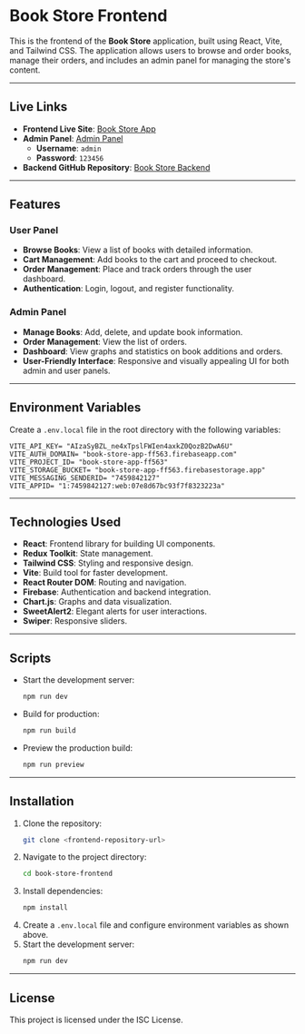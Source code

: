 # Book Store Frontend

This is the frontend of the **Book Store** application, built using React, Vite, and Tailwind CSS. The application allows users to browse and order books, manage their orders, and includes an admin panel for managing the store's content.

---

## Live Links

- **Frontend Live Site**: [Book Store App](https://book-store-app-ff563.web.app/)
- **Admin Panel**: [Admin Panel](https://book-store-app-ff563.web.app/admin)
  - **Username**: `admin`
  - **Password**: `123456`
- **Backend GitHub Repository**: [Book Store Backend](https://github.com/saagor16/Book-Store-Backend)

---

## Features

### User Panel

- **Browse Books**: View a list of books with detailed information.
- **Cart Management**: Add books to the cart and proceed to checkout.
- **Order Management**: Place and track orders through the user dashboard.
- **Authentication**: Login, logout, and register functionality.

### Admin Panel

- **Manage Books**: Add, delete, and update book information.
- **Order Management**: View the list of orders.
- **Dashboard**: View graphs and statistics on book additions and orders.
- **User-Friendly Interface**: Responsive and visually appealing UI for both admin and user panels.

---

## Environment Variables

Create a `.env.local` file in the root directory with the following variables:

```env
VITE_API_KEY= "AIzaSyBZL_ne4xTpslFWIen4axkZ0QozB2DwA6U"
VITE_AUTH_DOMAIN= "book-store-app-ff563.firebaseapp.com"
VITE_PROJECT_ID= "book-store-app-ff563"
VITE_STORAGE_BUCKET= "book-store-app-ff563.firebasestorage.app"
VITE_MESSAGING_SENDERID= "7459842127"
VITE_APPID= "1:7459842127:web:07e8d67bc93f7f8323223a"
```

---

## Technologies Used

- **React**: Frontend library for building UI components.
- **Redux Toolkit**: State management.
- **Tailwind CSS**: Styling and responsive design.
- **Vite**: Build tool for faster development.
- **React Router DOM**: Routing and navigation.
- **Firebase**: Authentication and backend integration.
- **Chart.js**: Graphs and data visualization.
- **SweetAlert2**: Elegant alerts for user interactions.
- **Swiper**: Responsive sliders.

---

## Scripts

- Start the development server:
  ```bash
  npm run dev
  ```
- Build for production:
  ```bash
  npm run build
  ```
- Preview the production build:
  ```bash
  npm run preview
  ```

---

## Installation

1. Clone the repository:
   ```bash
   git clone <frontend-repository-url>
   ```
2. Navigate to the project directory:
   ```bash
   cd book-store-frontend
   ```
3. Install dependencies:
   ```bash
   npm install
   ```
4. Create a `.env.local` file and configure environment variables as shown above.
5. Start the development server:
   ```bash
   npm run dev
   ```

---

## License

This project is licensed under the ISC License.

